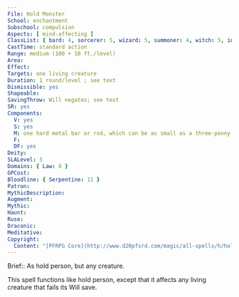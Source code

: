 ```yaml
---
File: Hold Monster
School: enchantment
Subschool: compulsion
Aspects: [ mind-affecting ]
ClassList: { bard: 4, sorcerer: 5, wizard: 5, summoner: 4, witch: 5, inquisitor: 4, summoner: 4, witch: 5, occultist: 4, psychic: 5, mesmerist: 4, unchained summoner: 5, medium: 4 }
CastTime: standard action
Range: medium (100 + 10 ft./level)
Area: 
Effect: 
Targets: one living creature
Duration: 1 round/level ; see text
Dismissible: yes
Shapeable: 
SavingThrow: Will negates; see text
SR: yes
Components:
  V: yes
  S: yes
  M: one hard metal bar or rod, which can be as small as a three-penny nail
  F: 
  DF: yes
Deity: 
SLALevel: 5
Domains: { Law: 6 }
GPCost: 
Bloodline: { Serpentine: 11 }
Patron: 
MythicDescription: 
Augment: 
Mythic: 
Haunt: 
Ruse: 
Draconic: 
Meditative: 
Copyright:
  Content: "[PFRPG Core](http://www.d20pfsrd.com/magic/all-spells/h/hold-monster)"
---
```

Brief:: As hold person, but any creature.

This spell functions like hold person, except that it affects any living creature that fails its Will save.
